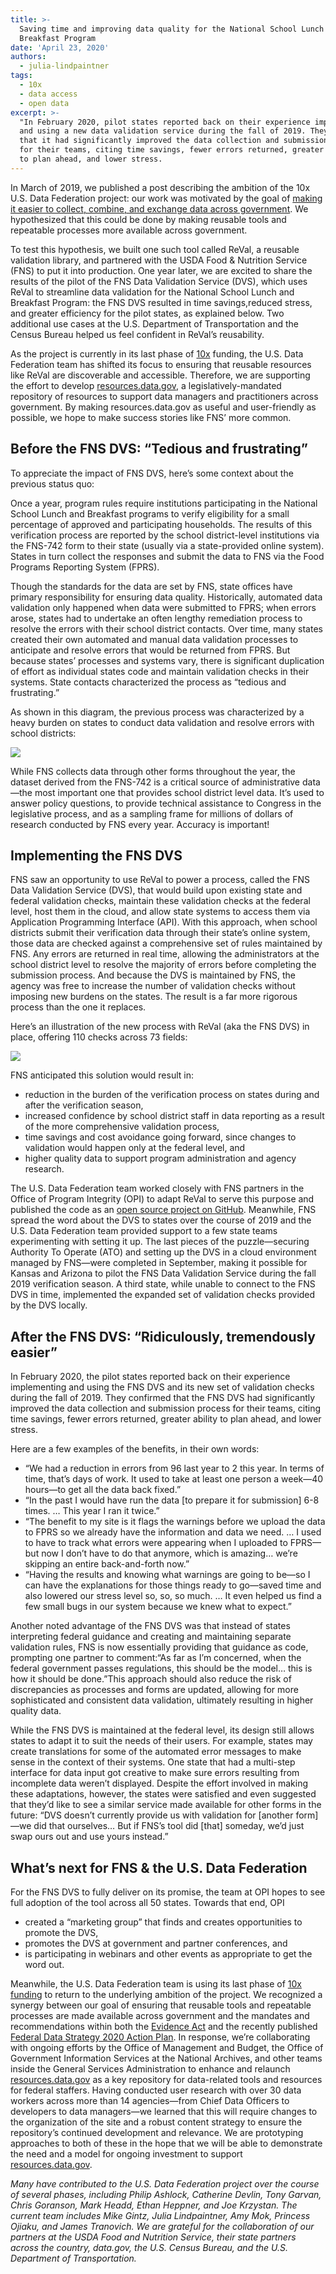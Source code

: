 ```yaml
---
title: >-
  Saving time and improving data quality for the National School Lunch &
  Breakfast Program
date: 'April 23, 2020'
authors:
  - julia-lindpaintner
tags:
  - 10x
  - data access
  - open data
excerpt: >-
  "In February 2020, pilot states reported back on their experience implementing
  and using a new data validation service during the fall of 2019. They agreed
  that it had significantly improved the data collection and submission process
  for their teams, citing time savings, fewer errors returned, greater ability
  to plan ahead, and lower stress.
---
```

In March of 2019, we published a post describing the ambition of the 10x U.S. Data Federation project: our work was motivated by the goal of [making it easier to collect, combine, and exchange data across government](https://18f.gsa.gov/2019/03/05/the-us-data-federation/). We hypothesized that this could be done by making reusable tools and repeatable processes more available across government.

To test this hypothesis, we built one such tool called ReVal, a reusable validation library, and partnered with the USDA Food & Nutrition Service (FNS) to put it into production. One year later, we are excited to share the results of the pilot of the FNS Data Validation Service (DVS), which uses ReVal to streamline data validation for the National School Lunch and Breakfast Program: the FNS DVS resulted in time savings,reduced stress, and greater efficiency for the pilot states, as explained below. Two additional use cases at the U.S. Department of Transportation and the Census Bureau helped us feel confident in ReVal’s reusability.

As the project is currently in its last phase of [10x](https://10x.gsa.gov/) funding, the U.S. Data Federation team has shifted its focus to ensuring that reusable resources like ReVal are discoverable and accessible. Therefore, we are supporting the effort to develop [resources.data.gov](https://resources.data.gov/), a legislatively-mandated repository of resources to support data managers and practitioners across government. By making resources.data.gov as useful and user-friendly as possible, we hope to make success stories like FNS’ more common.

## Before the FNS DVS: “Tedious and frustrating”

To appreciate the impact of FNS DVS, here’s some context about the previous status quo:

Once a year, program rules require institutions participating in the National School Lunch and Breakfast programs to verify eligibility for a small percentage of approved and participating households. The results of this verification process are reported by the school district-level institutions via the FNS-742 form to their state (usually via a state-provided online system). States in turn collect the responses and submit the data to FNS via the Food Programs Reporting System (FPRS).

Though the standards for the data are set by FNS, state offices have primary responsibility for ensuring data quality. Historically, automated data validation only happened when data were submitted to FPRS; when errors arose, states had to undertake an often lengthy remediation process to resolve the errors with their school district contacts. Over time, many states created their own automated and manual data validation processes to anticipate and resolve errors that would be returned from FPRS. But because states’ processes and systems vary, there is significant duplication of effort as individual states code and maintain validation checks in their systems. State contacts characterized the process as “tedious and frustrating.”

As shown in this diagram, the previous process was characterized by a heavy burden on states to conduct data validation and resolve errors with school districts:

![](https://lh5.googleusercontent.com/AHeFztcwTAnS7sevyMLVlvOXKJZFq37JT8aug-jjN2rixDctwPb1acyDqY2GPELP9RIrXQUSzsahHAcZ_P4HlwQPhvdpxYXrT5qumbVYpvdOpeZpfgpzNGwxemKxEO_FCbDcKC5y)

While FNS collects data through other forms throughout the year, the dataset derived from the FNS-742 is a critical source of administrative data—the most important one that provides school district level data. It’s used to answer policy questions, to provide technical assistance to Congress in the legislative process, and as a sampling frame for millions of dollars of research conducted by FNS every year. Accuracy is important!

## Implementing the FNS DVS

FNS saw an opportunity to use ReVal to power a process, called the FNS Data Validation Service (DVS), that would build upon existing state and federal validation checks, maintain these validation checks at the federal level, host them in the cloud, and allow state systems to access them via Application Programming Interface (API). With this approach, when school districts submit their verification data through their state’s online system, those data are checked against a comprehensive set of rules maintained by FNS. Any errors are returned in real time, allowing the administrators at the school district level to resolve the majority of errors before completing the submission process. And because the DVS is maintained by FNS, the agency was free to increase the number of validation checks without imposing new burdens on the states. The result is a far more rigorous process than the one it replaces.

Here’s an illustration of the new process with ReVal (aka the FNS DVS) in place, offering 110 checks across 73 fields:

![](https://lh3.googleusercontent.com/8pkN4Wg9Ho_PeU4PbyUwoG9jgZHRu-IsoeN7LHGmCCw-vlqZYsIBGPdm-0MHnIjKn1ZAej4VjP4pLTJ0j-1nD02ZVDzXdB-Y4865ErhUOxebZQQu7IY6OasH2dnvj4LARybd_AoW)

FNS anticipated this solution would result in:

* reduction in the burden of the verification process on states during and after the verification season,
* increased confidence by school district staff in data reporting as a result of the more comprehensive validation process,
* time savings and cost avoidance going forward, since changes to validation would happen only at the federal level, and
* higher quality data to support program administration and agency research.

The U.S. Data Federation team worked closely with FNS partners in the Office of Program Integrity (OPI) to adapt ReVal to serve this purpose and published the code as an [open source project on GitHub](https://github.com/18F/usda-fns-ingest). Meanwhile, FNS spread the word about the DVS to states over the course of 2019 and the U.S. Data Federation team provided support to a few state teams experimenting with setting it up. The last pieces of the puzzle—securing Authority To Operate (ATO) and setting up the DVS in a cloud environment managed by FNS—were completed in September, making it possible for Kansas and Arizona to pilot the FNS Data Validation Service during the fall 2019 verification season. A third state, while unable to connect to the FNS DVS in time, implemented the expanded set of validation checks provided by the DVS locally.

## After the FNS DVS: “Ridiculously, tremendously easier”

In February 2020, the pilot states reported back on their experience implementing and using the FNS DVS and its new set of validation checks during the fall of 2019. They confirmed that the FNS DVS had significantly improved the data collection and submission process for their teams, citing time savings, fewer errors returned, greater ability to plan ahead, and lower stress.

Here are a few examples of the benefits, in their own words:

* “We had a reduction in errors from 96 last year to 2 this year. In terms of time, that’s days of work. It used to take at least one person a week—40 hours—to get all the data back fixed.”
* “In the past I would have run the data \[to prepare it for submission] 6-8 times. … This year I ran it twice.”
* “The benefit to my site is it flags the warnings before we upload the data to FPRS so we already have the information and data we need. … I used to have to track what errors were appearing when I uploaded to FPRS—but now I don’t have to do that anymore, which is amazing… we’re skipping an entire back-and-forth now.”
* “Having the results and knowing what warnings are going to be—so I can have the explanations for those things ready to go—saved time and also lowered our stress level so, so, so much. … It even helped us find a few small bugs in our system because we knew what to expect.”

Another noted advantage of the FNS DVS was that instead of states interpreting federal guidance and creating and maintaining separate validation rules, FNS is now essentially providing that guidance as code, prompting one partner to comment:“As far as I’m concerned, when the federal government passes regulations, this should be the model… this is how it should be done.”This approach should also reduce the risk of discrepancies as processes and forms are updated, allowing for more sophisticated and consistent data validation, ultimately resulting in higher quality data.

While the FNS DVS is maintained at the federal level, its design still allows states to adapt it to suit the needs of their users. For example, states may create translations for some of the automated error messages to make sense in the context of their systems. One state that had a multi-step interface for data input got creative to make sure errors resulting from incomplete data weren’t displayed. Despite the effort involved in making these adaptations, however, the states were satisfied and even suggested that they’d like to see a similar service made available for other forms in the future: “DVS doesn’t currently provide us with validation for \[another form]—we did that ourselves… But if FNS’s tool did \[that] someday, we’d just swap ours out and use yours instead.”

## What’s next for FNS & the U.S. Data Federation

For the FNS DVS to fully deliver on its promise, the team at OPI hopes to see full adoption of the tool across all 50 states. Towards that end, OPI

* created a “marketing group” that finds and creates opportunities to promote the DVS,
* promotes the DVS at government and partner conferences, and
* is participating in webinars and other events as appropriate to get the word out.

Meanwhile, the U.S. Data Federation team is using its last phase of [10x funding](https://10x.gsa.gov/the-10x-process/) to return to the underlying ambition of the project. We recognized a synergy between our goal of ensuring that reusable tools and repeatable processes are made available across government and the mandates and recommendations within both the [Evidence Act](https://www.congress.gov/bill/115th-congress/house-bill/4174) and the recently published [Federal Data Strategy 2020 Action Plan](https://strategy.data.gov/action-plan/#action-11-develop-a-repository-of-federal-enterprise-data-resources). In response, we’re collaborating with ongoing efforts by the Office of Management and Budget, the Office of Government Information Services at the National Archives, and other teams inside the General Services Administration to enhance and relaunch [resources.data.gov](https://resources.data.gov/) as a key repository for data-related tools and resources for federal staffers. Having conducted user research with over 30 data workers across more than 14 agencies—from Chief Data Officers to developers to data managers—we learned that this will require changes to the organization of the site and a robust content strategy to ensure the repository’s continued development and relevance. We are prototyping approaches to both of these in the hope that we will be able to demonstrate the need and a model for ongoing investment to support [resources.data.gov](https://resources.data.gov/).

*Many have contributed to the U.S. Data Federation project over the course of several phases, including Philip Ashlock, Catherine Devlin, Tony Garvan, Chris Goranson, Mark Headd, Ethan Heppner, and Joe Krzystan. The current team includes Mike Gintz, Julia Lindpaintner, Amy Mok, Princess Ojiaku, and James Tranovich. We are grateful for the collaboration of our partners at the USDA Food and Nutrition Service, their state partners across the country, data.gov, the U.S. Census Bureau, and the U.S. Department of Transportation.*